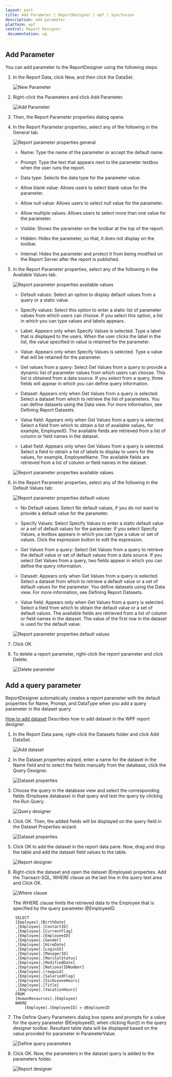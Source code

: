 ```yaml
---
layout: post
title: Add Parameter | ReportDesigner | wpf | Syncfusion
description: add parameter
platform: wpf
control: Report Designer
 documentation: ug
---
```


## Add Parameter

You can add parameter to the ReportDesigner using the following steps:

1. In the Report Data, click New, and then click the DataSet.

   ![New Parameter](Add-Parameter_images/Add-Parameter_img1.png)

2. Right-click the Parameters and click Add Parameter.

   ![Add Parameter](Add-Parameter_images/Add-Parameter_img2.png)

3. Then, the Report Parameter properties dialog opens.

4. In the Report Parameter properties, select any of the following in the General tab.

   ![Report parameter properties general](Add-Parameter_images/Add-Parameter_img3.png)

   * Name: Type the name of the parameter or accept the default name. 
   
   * Prompt:  Type the text that appears next to the parameter textbox when the user runs the report.
   
   * Data type: Selects the data type for the parameter value.
   
   * Allow blank value: Allows users to select blank value for the parameter.
   
   * Allow null value: Allows users to select null value for the parameter.
   
   * Allow multiple values: Allows users to select more than one value for the parameter. 
   
   * Visible: Shows the parameter on the toolbar at the top of the report.
   
   * Hidden: Hides the parameter, so that, it does not display on the toolbar. 
   
   * Internal: Hides the parameter and protect it from being modified on the Report Server after the report is published. 

5. In the Report Parameter properties, select any of the following in the Available Values tab. 

   ![Report parameter properties available values](Add-Parameter_images/Add-Parameter_img4.png)

   * Default values: Select an option to display default values from a query or a static value.

   * Specify values: Select this option to enter a static list of parameter values from which users can choose. If you select this option, a list in which you can type values and labels appears.

   * Label: Appears only when Specify Values is selected. Type a label that is displayed to the users. When the user clicks the label in the list, the value specified in value is retained for the parameter.

   * Value: Appears only when Specify Values is selected. Type a value that will be retained for the parameter.
   
   * Get values from a query: Select Get Values from a query to provide a dynamic list of parameter values from which users can choose. This list is obtained from a data source. If you select from a query, three fields will appear in which you can define query information.

   * Dataset: Appears only when Get Values from a query is selected. Select a dataset from which to retrieve the list of parameters. You can define datasets using the Data view. For more information, see Defining Report Datasets.

   * Value field: Appears only when Get Values from a query is selected. Select a field from which to obtain a list of available values, for example, EmployeeID. The available fields are retrieved from a list of column or field names in the dataset.

   * Label field: Appears only when Get Values from a query is selected. Select a field to obtain a list of labels to display to users for the values, for example, EmployeeName. The available fields are retrieved from a list of column or field names in the dataset.

   ![Report parameter properties available values](Add-Parameter_images/Add-Parameter_img5.png)
   
6. In the Report Parameter properties, select any of the following in the Default Values tab:

   ![Report parameter properties default values](Add-Parameter_images/Add-Parameter_img6.png)

   * No Default values: Select No default values, if you do not want to provide a default value for the parameter.

   * Specify Values: Select Specify Values to enter a static default value or a set of default values for the parameter. If you select Specify Values, a textbox appears in which you can type a value or set of values. Click the expression button to edit the expression.

   * Get Values from a query: Select Get Values from a query to retrieve the default value or set of default values from a data source. If you select Get Values from a query, two fields appear in which you can define the query information.

   * Dataset: Appears only when Get Values from a query is selected. Select a dataset from which to retrieve a default value or a set of default values for the parameter. You define datasets using the Data view. For more information, see Defining Report Datasets.

   * Value field: Appears only when Get Values from a query is selected. Select a field from which to obtain the default value or a set of default values. The available fields are retrieved from a list of column or field names in the dataset. The value of the first row in the dataset is used for the default value.

   ![Report parameter properties default values](Add-Parameter_images/Add-Parameter_img7.png)
   
7. Click OK.

8. To delete a report parameter, right-click the report parameter and click Delete. 

   ![Delete parameter](Add-Parameter_images/Add-Parameter_img8.png)

## Add a query parameter

ReportDesigner automatically creates a report parameter with the default properties for Name, Prompt, and DataType when you add a query parameter in the dataset query. 

[How to add dataset](/wpf/ReportDesigner/Add-DataSet)
Describes how to add dataset in the WPF report designer.

1. In the Report Data pane, right-click the Datasets folder and click Add DataSet.

	![Add dataset](Add-Parameter_images/Add-Parameter_img9.png)

2. In the Dataset properties wizard, enter a name for the dataset in the Name field and to select the fields manually from the database, click the Query Designer.

	![Dataset properties](Add-Parameter_images/Add-Parameter_img10.png)
	
3. Choose the query in the database view and select the corresponding fields (Employee database) in that query and test the query by clicking the Run Query.

	![Query designer](Add-Parameter_images/Add-Parameter_img11.png)
	
4. Click OK. Then, the added fields will be displayed on the query field in the Dataset Properties wizard.

	![Dataset properties](Add-Parameter_images/Add-Parameter_img12.png)

5. Click OK to add the dataset in the report data pane. Now, drag and drop the table and add the dataset field values to the table.

      ![Report designer](Add-Parameter_images/Add-Parameter_img13.png)

6. Right-click the dataset and open the dataset (Employee) properties. Add the Transact-SQL, WHERE clause as the last line in the query text area and Click OK.

	![Where clause](Add-Parameter_images/Add-Parameter_img14.png)
	
	The WHERE clause limits the retrieved data to the Employee that is specified by the query parameter @EmployeeID.

		SELECT 
		[Employee].[BirthDate]
		,[Employee].[ContactID]
		,[Employee].[CurrentFlag]
		,[Employee].[EmployeeID]
		,[Employee].[Gender]
		,[Employee].[HireDate]
		,[Employee].[LoginID]
		,[Employee].[ManagerID]
		,[Employee].[MaritalStatus]
		,[Employee].[ModifiedDate]
		,[Employee].[NationalIDNumber]
		,[Employee].[rowguid]
		,[Employee].[SalariedFlag]
		,[Employee].[SickLeaveHours]
		,[Employee].[Title]
		,[Employee].[VacationHours]
		FROM 
		[HumanResources].[Employee]
		WHERE
            [Employee].[EmployeeID] = @EmployeeID
	
7. The Define Query Parameters dialog box opens and prompts for a value for the query parameter @EmployeeID, when clicking Run(!) in the query designer toolbar. Resultant table data will be displayed based on the value provided for parameter in ParameterValue.

	![Define query parameters](Add-Parameter_images/Add-Parameter_img15.png)
	
8. Click OK. Now, the parameters in the dataset query is added to the parameters folder.

	![Report designer](Add-Parameter_images/Add-Parameter_img16.png)